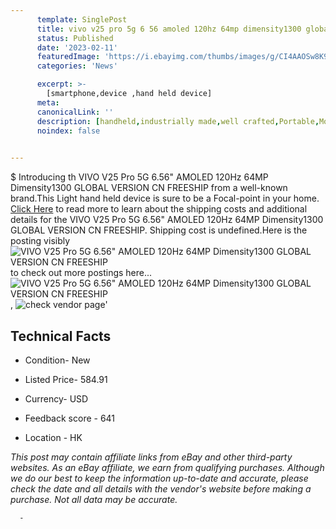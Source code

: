 ```yaml
---
      template: SinglePost
      title: vivo v25 pro 5g 6 56 amoled 120hz 64mp dimensity1300 global version cn freeship
      status: Published
      date: '2023-02-11'
      featuredImage: 'https://i.ebayimg.com/thumbs/images/g/CI4AAOSw8K9jRTGk/s-l225.jpg'
      categories: 'News'

      excerpt: >-
        [smartphone,device ,hand held device]
      meta:
      canonicalLink: ''
      description: [handheld,industrially made,well crafted,Portable,Mobile,Compact,Convenient,Lightweight,Maneuverable,Man-portable,Miniature,Carriable,Hand-held,Light,Holdable,Transportable,Mobile device,Pocket-sized,On-the-go,Wireless,Cordless,Compact size,Convenient size, smartphone,device ,hand held device]
      noindex: false
      

---
```

$
      Introducing th VIVO V25 Pro 5G 6.56" AMOLED 120Hz 64MP Dimensity1300 GLOBAL VERSION CN FREESHIP from a well-known brand.This Light hand held device is sure to be a Focal-point in your home. [Click Here](https://www.ebay.com/itm/175445277484?hash=item28d95a7b2c%3Ag%3ACI4AAOSw8K9jRTGk&mkevt=1&mkcid=1&mkrid=711-53200-19255-0&campid=%253CePNCampaignId%253E&customid=%253CreferenceId%253E&toolid=10049) to read more to learn about the shipping costs and additional details for the VIVO V25 Pro 5G 6.56" AMOLED 120Hz 64MP Dimensity1300 GLOBAL VERSION CN FREESHIP. Shipping cost is undefined.Here is the posting visibly ![VIVO V25 Pro 5G 6.56" AMOLED 120Hz 64MP Dimensity1300 GLOBAL VERSION CN FREESHIP](https://i.ebayimg.com/thumbs/images/g/CI4AAOSw8K9jRTGk/s-l225.jpg) to check out more postings here... ![VIVO V25 Pro 5G 6.56" AMOLED 120Hz 64MP Dimensity1300 GLOBAL VERSION CN FREESHIP](https://i.ebayimg.com/images/g/CI4AAOSw8K9jRTGk/s-l640.jpg), ![check vendor page](https://origin-galleryplus.ebayimg.com/ws/web/175445277484_2_0_1/225x225.jpg)'

      

 ## Technical Facts 



     
      

 - Condition- New 


      

 - Listed Price- 584.91 


      

 - Currency- USD 


      

 - Feedback score - 641 


      

 - Location - HK 


      
      

 *_This post may contain affiliate links from eBay and other third-party websites. As an eBay affiliate, we earn from qualifying purchases. Although we do our best to keep the information up-to-date and accurate, please check the date and all details with the vendor's website before making a purchase. Not all data may be accurate._*




      -
